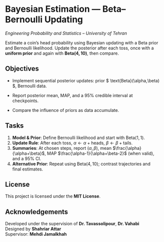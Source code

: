 ﻿
  

# Bayesian Estimation — Beta–Bernoulli Updating

_Engineering Probability and Statistics – University of Tehran_

Estimate a coin’s head probability using Bayesian updating with a Beta prior and Bernoulli likelihood. Update the posterior after each toss, once with a **uniform prior** and again with **$\mathrm{Beta}(4,10)$**, then compare.
  

## Objectives

- Implement sequential posterior updates: prior $  \text{Beta}(\alpha,\beta) $, Bernoulli data.

- Report posterior mean, MAP, and a 95% credible interval at checkpoints.

- Compare the influence of priors as data accumulate.

  

## Tasks

1. **Model & Prior**: Define Bernoulli likelihood and start with $\mathrm{Beta}(1,1)$.
2. **Update Rule**: After each toss, $\alpha \leftarrow \alpha + \text{heads}$, $\beta \leftarrow \beta + \text{tails}$.
3. **Summaries**: At chosen steps, report $(\alpha,\beta)$, mean $\frac{\alpha}{\alpha+\beta}$, MAP $\frac{\alpha-1}{\alpha+\beta-2}$ (when valid), and a 95% CI.
4. **Alternative Prior**: Repeat using $\mathrm{Beta}(4,10)$; contrast trajectories and final estimates.
  

## License

This project is licensed under the **MIT License**.


## Acknowledgements

Developed under the supervision of **Dr. Tavassolipour**, **Dr. Vahabi**    
Designed by **Shahriar Attar**     
Supervisor: **Mehdi Jamalkhah**
